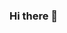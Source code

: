 ### Hi there 👋

<!--
**matheus-dev1/matheus-dev1** is a ✨ _special_ ✨ repository because its `README.md` (this file) appears on your GitHub profile.


![Matheus Oliveira's github stats](https://github-readme-stats.vercel.app/api?username=matheus-dev1&show_icons=true&theme=material-palenight)

Here are some ideas to get you started:

- 🔭 I’m currently working on ...
- 🌱 I’m currently learning ...
- 👯 I’m looking to collaborate on ...
- 🤔 I’m looking for help with ...
- 💬 Ask me about ...
- 📫 How to reach me: ...
- 😄 Pronouns: ...
- ⚡ Fun fact: ...
-->
